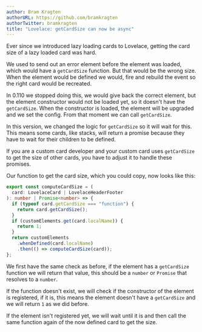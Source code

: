 ```yaml
---
author: Bram Kragten
authorURL: https://github.com/bramkragten
authorTwitter: bramkragten
title: "Lovelace: getCardSize can now be async"
---
```


Ever since we introduced lazy loading cards to Lovelace, getting the card size of a lazy loaded card was hard.

We used to send out an error element before the element was loaded, which would have a `getCardSize` function. But that would be the wrong size.
When the element would be defined we would, fire and rebuild the event so the right card would be recreated.

In 0.110 we stopped doing this, we would give back the correct element, but the element constructor would not be loaded yet, so it doesn't have the `getCardSize`.
When the constructor is loaded, the element will be upgraded and we set the config. From that moment we can call `getCardSize`.

In this version, we changed the logic for `getCardSize` so it will wait for this. This means some cards, like stacks, will return a promise because they have to wait for their children to be defined.

If you are a custom card developer and your custom card uses `getCardSize` to get the size of other cards, you have to adjust it to handle these promises.

Our function to get the card size, which you could copy, now looks like this:

```ts
export const computeCardSize = (
  card: LovelaceCard | LovelaceHeaderFooter
): number | Promise<number> => {
  if (typeof card.getCardSize === "function") {
    return card.getCardSize();
  }
  if (customElements.get(card.localName)) {
    return 1;
  }
  return customElements
    .whenDefined(card.localName)
    .then(() => computeCardSize(card));
};
```

We first have the same check as before, if the element has a `getCardSize` function we will return that value, this should be a `number` or `Promise` that resolves to a `number`.

If the function doesn't exist, we will check if the constructor of the element is registered, if it is, this means the element doesn't have a `getCardSize` and we will return `1` as we did before.

If the element isn't registered yet, we will wait until it is and then call the same function again of the now defined card to get the size.
